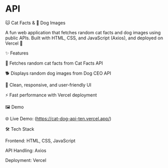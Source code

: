 # API

🐱 Cat Facts & 🐶 Dog Images

A fun web application that fetches random cat facts and dog images using public APIs.
Built with HTML, CSS, and JavaScript (Axios), and deployed on Vercel 🚀

✨ Features

📖 Fetches random cat facts from Cat Facts API

🐕 Displays random dog images from Dog CEO API

🎨 Clean, responsive, and user-friendly UI

⚡ Fast performance with Vercel deployment

🖼️ Demo


🌐 Live Demo: (https://cat-dog-api-ten.vercel.app/)

🛠️ Tech Stack

Frontend: HTML, CSS, JavaScript

API Handling: Axios

Deployment: Vercel
